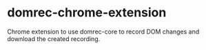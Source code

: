 # domrec-chrome-extension
Chrome extension to use domrec-core to record DOM changes and download the created recording. 
